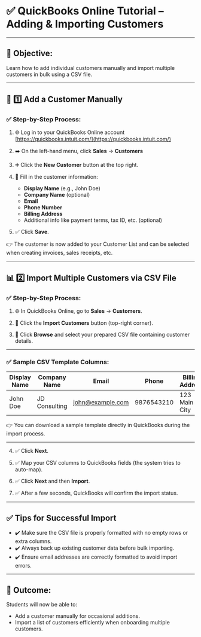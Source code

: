 # ✅ QuickBooks Online Tutorial – Adding & Importing Customers

---

## 🌟 Objective:

Learn how to add individual customers manually and import multiple customers in bulk using a CSV file.

---

## 🧱 1️⃣ Add a Customer Manually

### ✅ Step-by-Step Process:

1. 🌐 Log in to your QuickBooks Online account
   [https://quickbooks.intuit.com/](https://quickbooks.intuit.com/)

2. ➡️ On the left-hand menu, click **Sales** → **Customers**

3. ➕ Click the **New Customer** button at the top right.

4. 📝 Fill in the customer information:

   * **Display Name** (e.g., John Doe)
   * **Company Name** (optional)
   * **Email**
   * **Phone Number**
   * **Billing Address**
   * Additional info like payment terms, tax ID, etc. (optional)

5. ✅ Click **Save**.

👉 The customer is now added to your Customer List and can be selected when creating invoices, sales receipts, etc.

---

## 📊 2️⃣ Import Multiple Customers via CSV File

### ✅ Step-by-Step Process:

1. 🌐 In QuickBooks Online, go to **Sales** → **Customers**.

2. 📁 Click the **Import Customers** button (top-right corner).

3. 📂 Click **Browse** and select your prepared CSV file containing customer details.

---

### ✅ Sample CSV Template Columns:

| Display Name | Company Name  | Email                                       | Phone      | Billing Address   | Terms  |
| ------------ | ------------- | ------------------------------------------- | ---------- | ----------------- | ------ |
| John Doe     | JD Consulting | [john@example.com](mailto:john@example.com) | 9876543210 | 123 Main St, City | Net 30 |

👉 You can download a sample template directly in QuickBooks during the import process.

---

4. ✅ Click **Next**.

5. ✅ Map your CSV columns to QuickBooks fields (the system tries to auto-map).

6. ✅ Click **Next** and then **Import**.

7. ✅ After a few seconds, QuickBooks will confirm the import status.

---

## ✅ Tips for Successful Import

* ✔️ Make sure the CSV file is properly formatted with no empty rows or extra columns.
* ✔️ Always back up existing customer data before bulk importing.
* ✔️ Ensure email addresses are correctly formatted to avoid import errors.

---

## 🎯 Outcome:

Students will now be able to:

* Add a customer manually for occasional additions.
* Import a list of customers efficiently when onboarding multiple customers.
